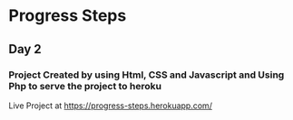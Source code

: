 # Progress Steps

## Day 2

### Project Created by using Html, CSS and Javascript and Using Php to serve the project to heroku


Live Project at https://progress-steps.herokuapp.com/
